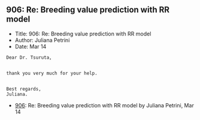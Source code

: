 ## 906: Re: Breeding value prediction with RR model

- Title: 906: Re: Breeding value prediction with RR model
- Author: Juliana Petrini
- Date: Mar 14

```
Dear Dr. Tsuruta,


thank you very much for your help.


Best regards,
Juliana. 
```

- [906](0906.md): Re: Breeding value prediction with RR model by Juliana Petrini, Mar 14
